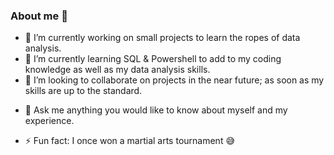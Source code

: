 ### About me 👋

- 🔭 I’m currently working on small projects to learn the ropes of data analysis.
- 🌱 I’m currently learning SQL & Powershell to add to my coding knowledge as well as my data analysis skills.
- 👯 I’m looking to collaborate on projects in the near future; as soon as my skills are up to the standard.
<!-- 🤔 I’m looking for help with -->
- 💬 Ask me anything you would like to know about myself and my experience.
<!-- 📫 How to reach me: ... -->
- ⚡ Fun fact: I once won a martial arts tournament 😅
